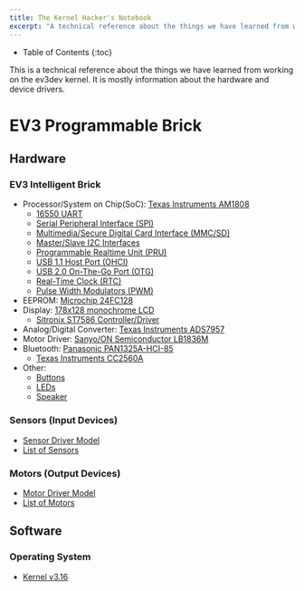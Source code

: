 ```yaml
---
title: The Kernel Hacker's Notebook
excerpt: "A technical reference about the things we have learned from working on the ev3dev kernel. It is mostly information about the hardware and device drivers."
---
```


* Table of Contents
{:toc}

This is a technical reference about the things we have learned from working on
the ev3dev kernel. It is mostly information about the hardware and device drivers.

# EV3 Programmable Brick

## Hardware

### EV3 Intelligent Brick

* Processor/System on Chip(SoC): [Texas Instruments AM1808](ev3-processor)
    * [16550 UART](ev3-uart)
    * [Serial Peripheral Interface (SPI)](ev3-spi)
    * [Multimedia/Secure Digital Card Interface (MMC/SD)](ev3-sd-card-reader)
    * [Master/Slave I2C Interfaces](ev3-i2c)
    * [Programmable Realtime Unit (PRU)](ev3-pru)
    * [USB 1.1 Host Port (OHCI)](ev3-usb-host-port)
    * [USB 2.0 On-The-Go Port (OTG)](ev3-usb-otg-port)
    * [Real-Time Clock (RTC)](ev3-rtc)
    * [Pulse Width Modulators (PWM)](ev3-pwm)
* EEPROM: [Microchip 24FC128](ev3-eeprom)
* Display: [178x128 monochrome LCD](ev3-lcd)
    * [Sitronix ST7586 Controller/Driver](ev3-lcd)
* Analog/Digital Converter: [Texas Instruments ADS7957](ev3-adc)
* Motor Driver: [Sanyo/ON Semiconductor LB1836M](ev3-motor-driver)
* Bluetooth: [Panasonic PAN1325A-HCI-85](ev3-bluetooth)
    * [Texas Instruments CC2560A](ev3-bluetooth)
* Other:
    * [Buttons](ev3-buttons)
    * [LEDs](ev3-leds)
    * [Speaker](ev3-sound)

### Sensors (Input Devices)

* [Sensor Driver Model](http://docs.ev3dev.org/projects/lego-linux-drivers/en/ev3dev-jessie/sensors.html#the-lego-sensor-subsytem)
* [List of Sensors](http://docs.ev3dev.org/projects/lego-linux-drivers/en/ev3dev-jessie/sensors.html#supported-sensors)

### Motors (Output Devices)

* [Motor Driver Model](http://docs.ev3dev.org/projects/lego-linux-drivers/en/ev3dev-jessie/motors.html#tacho-motor-subsystem)
* [List of Motors](http://docs.ev3dev.org/projects/lego-linux-drivers/en/ev3dev-jessie/motors.html)


## Software

### Operating System

* [Kernel v3.16](ev3dev-linux-kernel)
